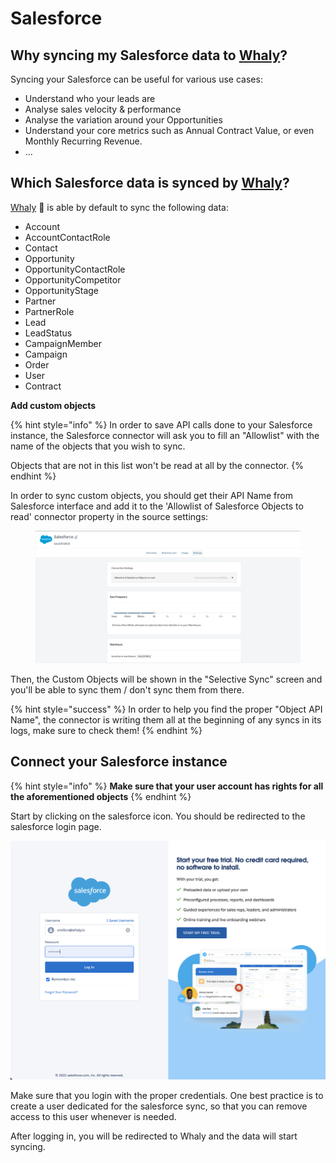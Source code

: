# Salesforce

## **Why syncing my Salesforce data to** [**Whaly**](https://whaly.io)**?**

Syncing your Salesforce can be useful for various use cases:

* Understand who your leads are
* Analyse sales velocity & performance
* Analyse the variation around your Opportunities&#x20;
* Understand your core metrics such as Annual Contract Value, or even Monthly Recurring Revenue.
* ...

## Which Salesforce data is synced by [Whaly](https://whaly.io)?

[Whaly](https://whaly.io) 🐳 is able by default to sync the following data:

* Account
* AccountContactRole
* Contact
* Opportunity
* OpportunityContactRole
* OpportunityCompetitor
* OpportunityStage
* Partner
* PartnerRole
* Lead
* LeadStatus
* CampaignMember
* Campaign
* Order
* User
* Contract

**Add custom objects**

{% hint style="info" %}
In order to save API calls done to your Salesforce instance, the Salesforce connector will ask you to fill an "Allowlist" with the name of the objects that you wish to sync.

Objects that are not in this list won't be read at all by the connector.
{% endhint %}

In order to sync custom objects, you should get their API Name from Salesforce interface and add it to the 'Allowlist of Salesforce Objects to read' connector property in the source settings:

<figure><img src="../../../.gitbook/assets/image (1).png" alt=""><figcaption></figcaption></figure>

Then, the Custom Objects will be shown in the "Selective Sync" screen and you'll be able to sync them / don't sync them from there.

{% hint style="success" %}
In order to help you find the proper "Object API Name", the connector is writing them all at the beginning of any syncs in its logs, make sure to check them!
{% endhint %}

## **Connect your Salesforce instance**

{% hint style="info" %}
**Make sure that your user account has rights for all the aforementioned objects**
{% endhint %}

Start by clicking on the salesforce icon. You should be redirected to the salesforce login page.

![Salesforce login page](<../../../.gitbook/assets/image (211).png>)

Make sure that you login with the proper credentials. One best practice is to create a user dedicated for the salesforce sync, so that you can remove access to this user whenever is needed.

After logging in, you will be redirected to Whaly and the data will start syncing.



